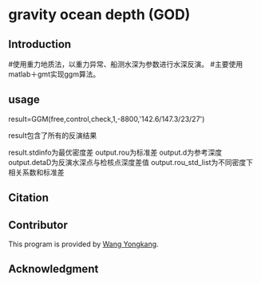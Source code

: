 # gravity ocean depth (GOD)

## Introduction
#使用重力地质法，以重力异常、船测水深为参数进行水深反演。
#主要使用matlab＋gmt实现ggm算法。
## usage
result=GGM(free,control,check,1,-8800,'142.6/147.3/23/27')

result包含了所有的反演结果

result.stdinfo为最优密度差
output.rou为标准差
output.d为参考深度
output.detaD为反演水深点与检核点深度差值
output.rou_std_list为不同密度下相关系数和标准差

## Citation
## Contributor
This program is provided by [Wang Yongkang](https://github.com/orgs/GenericAltimetryTools/people/linfengaa).
## Acknowledgment
